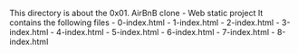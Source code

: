 This directory is about the 0x01. AirBnB clone - Web static project
It contains the following files
    - 0-index.html
    - 1-index.html
    - 2-index.html
    - 3-index.html
    - 4-index.html
    - 5-index.html
    - 6-index.html
    - 7-index.html
    - 8-index.html
